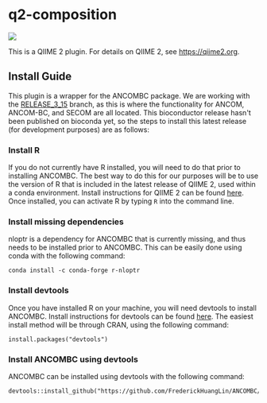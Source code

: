 # q2-composition

![](https://github.com/qiime2/q2-composition/workflows/ci/badge.svg)

This is a QIIME 2 plugin. For details on QIIME 2, see https://qiime2.org.

## Install Guide

This plugin is a wrapper for the ANCOMBC package. We are working with the
[RELEASE_3_15](https://github.com/FrederickHuangLin/ANCOMBC/tree/RELEASE_3_15)
branch, as this is where the functionality for ANCOM, ANCOM-BC, and SECOM are
all located. This bioconductor release hasn't been published on bioconda yet,
so the steps to install this latest release (for development purposes) are as
follows:

### Install R

If you do not currently have R installed, you will need to do that prior to
installing ANCOMBC. The best way to do this for our purposes will be to use
the version of R that is included in the latest release of QIIME 2, used within
a conda environment. Install instructions for QIIME 2 can be found
[here](https://docs.qiime2.org/2022.2/install/native/#install-qiime-2-within-a-conda-environment).
Once installed, you can activate R by typing `R` into the command line.

### Install missing dependencies
nloptr is a dependency for ANCOMBC that is currently missing, and thus needs to
be installed prior to ANCOMBC. This can be easily done using conda with the
following command:
```
conda install -c conda-forge r-nloptr
```

### Install devtools
Once you have installed R on your machine, you will need devtools to install
ANCOMBC. Install instructions for devtools can be found
[here](https://github.com/r-lib/devtools). The easiest install method will be
through CRAN, using the following command:
```
install.packages("devtools")
```

### Install ANCOMBC using devtools
ANCOMBC can be installed using devtools with the following command:
```
devtools::install_github("https://github.com/FrederickHuangLin/ANCOMBC/tree/RELEASE_3_15")
```
